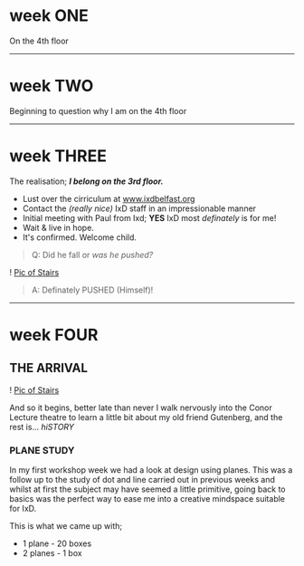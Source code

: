 # __week ONE__ 

On the 4th floor

***

# __week TWO__

Beginning to question why I am on the 4th floor

***

# __week THREE__

The realisation; __*I belong on the 3rd floor.*__

+ Lust over the cirriculum at www.ixdbelfast.org
+ Contact the *(really nice)* IxD staff in an impressionable manner
+ Initial meeting with Paul from Ixd; __YES__ IxD most *definately* is for me!
+ Wait & live in hope.
+ It's confirmed.  Welcome child.

>Q: Did he fall or _was he pushed?_

! [Pic of Stairs](file:///Users/barryrooney/Desktop/GitHub/IxD101-Journal/IMAGES/1450093-1.jpg)

>A: Definately PUSHED (Himself)!

***

# __week FOUR__

## THE ARRIVAL

! [Pic of Stairs](file:///Users/barryrooney/Desktop/GitHub/IxD101-Journal/IMAGES/2009853.jpg)

And so it begins, better late than never I walk nervously into the Conor Lecture theatre to learn a little bit about my old friend Gutenberg, and the rest is... _hiSTORY_

### PLANE STUDY

In my first workshop week we had a look at design using planes.  This was a follow up to the study of dot and line carried out in previous weeks and whilst at first the subject may have seemed a little primitive, going back to basics was the perfect way to ease me into a creative mindspace suitable for IxD.

This is what we came up with;

+ 1 plane - 20 boxes
+ 2 planes - 1 box

